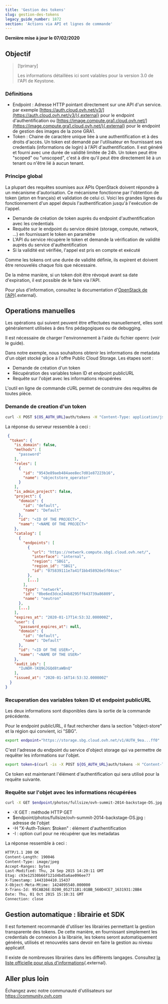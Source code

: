 ```yaml
---
title: 'Gestion des tokens'
slug: gestion-des-tokens
legacy_guide_number: 1872
section: 'Actions via API et lignes de commande'
---
```


**Dernière mise à jour le 07/02/2020**

## Objectif


> [!primary]
>
> Les informations détaillées ici sont valables pour la version 3.0 de l'API de
> Keystone.
> 


### Définitions
- Endpoint : Adresse HTTP pointant directement sur une API d'un service. par exemple [https://auth.cloud.ovh.net/v3/](https://auth.cloud.ovh.net/v3/){.external} pour le endpoint d'authentification ou [https://image.compute.gra1.cloud.ovh.net/](https://image.compute.gra1.cloud.ovh.net/){.external} pour le endpoint de gestion des images de la zone GRA1.
- Token : Chaine de caractère unique liée à une authentification et à des droits d'accès. Un token est demandé par l'utilisateur en fournissant ses credentials (informations de login) à l'API d'authentification. Il est généré et fourni avec une durée de validité limitée de 24h. Un token peut être "scoped" ou "unscoped", c'est à dire qu'il peut être directement lié à un tenant ou n'être lié à aucun tenant.


### Principe global
La plupart des requêtes soumises aux APIs OpenStack doivent répondre à un mécanisme d'autorisation. Ce mécanisme fonctionne par l'obtention de token (jeton en français) et validation de celui ci. Voici les grandes lignes du fonctionnement d'un appel depuis l'authentification jusqu'à l'exécution de l'appel.

- Demande de création de token auprès du endpoint d'authentification avec les credentials
- Requête sur le endpoint du service désiré (storage, compute, network, ...) en fournissant le token en paramètre
- L'API du service récupère le token et demande la vérification de validité auprès du service d'authentification
- Si la validité est vérifiée, l'appel est pris en compte et exécuté

Comme les tokens ont une durée de validité définie, ils expirent et doivent être renouvelés chaque fois que nécessaire.

De la même manière, si un token doit être révoqué avant sa date d'expiration, il est possible de le faire via l'API.

Pour plus d'information, consultez la documentation d'[OpenStack de l'API](https://docs.openstack.org/keystone/train/api_curl_examples.html){.external}.


## Operations manuelles
Les opérations qui suivent peuvent être effectuées manuellement, elles sont généralement utilisées à des fins pédagogiques ou de debugging.

Il est nécessaire de charger l'environnement à l'aide du fichier openrc (voir le guide).

Dans notre exemple, nous souhaitons obtenir les informations de metadata d'un objet stocké grâce à l'offre Public Cloud Storage. Les étapes sont :

- Demande de création d'un token
- Récupération des variables token ID et endpoint publicURL
- Requête sur l'objet avec les informations récupérées

L'outil en ligne de commande cURL permet de construire des requêtes de toutes pièce.


### Demande de creation d'un token

```bash
curl -X POST ${OS_AUTH_URL}auth/tokens -H "Content-Type: application/json" -d ' { "auth": { "identity": { "methods": ["password"], "password": { "user": { "name": "'$OS_USERNAME'", "domain": { "id": "default" }, "password": "'$OS_PASSWORD'" } } }, "scope": { "project": { "name": "'$OS_TENANT_NAME'", "domain": { "id": "default" } } } } }' | python -mjson.tool
```

La réponse du serveur ressemble à ceci :


```json
 {
  "token": {
    "is_domain": false,
    "methods": [
      "password"
    ],
    "roles": [
      {
        "id": "9543e89aeb484aee8ec7d01e87223b16",
        "name": "objectstore_operator"
      }
    ],
    "is_admin_project": false,
    "project": {
      "domain": {
        "id": "default",
        "name": "Default"
      },
      "id": "<ID OF THE PROJECT>",
      "name": "<NAME OF THE PROJECT>"
    },
    "catalog": [
      {
        "endpoints": [
          {
            "url": "https://network.compute.sbg1.cloud.ovh.net/",
            "interface": "internal",
            "region": "SBG1",
            "region_id": "SBG1",
            "id": "075839111e7a41f1bb458926e5f04cec"
          },
          [...]
        ],
        "type": "network",
        "id": "0be6ed3dce244b8295ff643739a86809",
        "name": "neutron"
      },
      [...]
    ],
    "expires_at": "2020-01-17T14:53:32.000000Z",
    "user": {
      "password_expires_at": null,
      "domain": {
        "id": "default",
        "name": "Default"
      },
      "id": "<ID OF THE USER>",
      "name": "<NAME OF THE USER>"
    },
    "audit_ids": [
      "IuNOR-lKQ9GJGQd8taWBnQ"
    ],
    "issued_at": "2020-01-16T14:53:32.000000Z"
  }
}
```


### Recuperation des variables token ID et endpoint publicURL
Les deux informations sont disponibles dans la sortie de la commande précédente.

Pour le endpoint publicURL, il faut rechercher dans la section "object-store" et la région qui convient, ici "SBG".


```bash
export endpoint="https://storage.sbg.cloud.ovh.net/v1/AUTH_9ea...ff0"
```

C'est l'adresse du endpoint du service d'object storage qui va permettre de requêter les informations sur l'objet.


```bash
export token=$(curl -is -X POST ${OS_AUTH_URL}auth/tokens -H "Content-Type: application/json" -d ' { "auth": { "identity": { "methods": ["password"], "password": { "user": { "name": "'$OS_USERNAME'", "domain": { "id": "default" }, "password": "'$OS_PASSWORD'" } } }, "scope": { "project": { "name": "'$OS_TENANT_NAME'", "domain": { "id": "default" } } } } }' | grep '^X-Subject-Token' | cut -d" " -f2)
```

Ce token est maintenant l'élément d'authentification qui sera utilisé pour la requête suivante.


### Requête sur l'objet avec les informations récupérées

```bash
curl -X GET $endpoint/photos/fullsize/ovh-summit-2014-backstage-DS.jpg -H "X-Auth-Token: $token" -I
```

- -X GET : méthode HTTP GET
- $endpoint/photos/fullsize/ovh-summit-2014-backstage-DS.jpg : adresse de l'objet
- -H "X-Auth-Token: $token" : élément d'authentification
- -I : option curl pour ne récupérer que les metadatas

La réponse ressemble à ceci :


```bash
HTTP/1.1 200 OK
Content-Length: 190046
Content-Type: image/jpeg
Accept-Ranges: bytes
Last-Modified: Thu, 24 Sep 2015 14:20:11 GMT
Etag: c93e12530b66f121d4bd5a6ae096ee77
X-Timestamp: 1443104410.15437
X-Object-Meta-Mtime: 1424095540.000000
X-Trans-Id: 95CAB26E:D200_052711B1:01BB_560D4CE7_1631931:2BB4
Date: Thu, 01 Oct 2015 15:10:31 GMT
Connection: close
```


## Gestion automatique : librairie et SDK
Il est fortement recommandé d'utiliser les librairies permettant la gestion transparente des tokens. De cette manière, en fournissant simplement les credentials de connexion à la librairie, les tokens seront automatiquement générés, utilisés et renouvelés sans devoir en faire la gestion au niveau applicatif.

Il existe de nombreuses librairies dans les différents langages. Consultez [la liste officielle pour plus d'informations](https://wiki.openstack.org/wiki/SDKs){.external}.

## Aller plus loin

Échangez avec notre communauté d'utilisateurs sur <https://community.ovh.com>